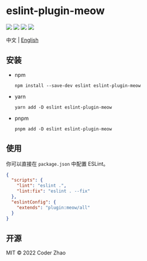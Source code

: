 # eslint-plugin-meow

![](https://img.shields.io/npm/v/eslint-plugin-meow)
![](https://img.shields.io/npm/dt/eslint-plugin-meow)
![](https://img.shields.io/bundlephobia/min/eslint-plugin-meow)
![](https://img.shields.io/npm/l/eslint-plugin-meow)

中文 | [English](./README.en.md)

## 安装

- npm
  ```
  npm install --save-dev eslint eslint-plugin-meow
  ```

- yarn
  ```
  yarn add -D eslint eslint-plugin-meow
  ```

- pnpm
  ```
  pnpm add -D eslint eslint-plugin-meow
  ```

## 使用

你可以直接在 `package.json` 中配置 ESLint。

```json
{
  "scripts": {
    "lint": "eslint .",
    "lint:fix": "eslint . --fix"
  },
  "eslintConfig": {
    "extends": "plugin:meow/all"
  }
}
```

<!--
## 可选配置

|Config Name |                                         |
|:-----------|:----------------------------------------|
|standard    |config for `.js` / `.jsx` / `.ts` / `.tsx` |
|vue         |config for `.vue` (include standard)     |
|json        |config for `.json` / `.json5`            |
|package.json|config for `package.json` (sort keys)    |
|yaml        |config for `.yaml` / `.yml`              |
|markdown    |config for `.md`                         |
|all         |(include all of above)                   | -->

## 开源

MIT © 2022 Coder Zhao
